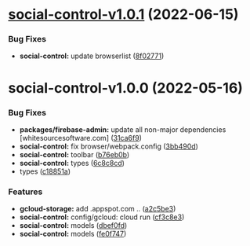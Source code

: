 # [social-control-v1.0.1](https://github.com/eng-dibo/dibo/compare/social-control-v1.0.0...social-control-v1.0.1) (2022-06-15)

### Bug Fixes

- **social-control:** update browserlist ([8f02771](https://github.com/eng-dibo/dibo/commit/8f0277114151f119c6a5bdecc09f4303d055c9ee))

# social-control-v1.0.0 (2022-05-16)

### Bug Fixes

- **packages/firebase-admin:** update all non-major dependencies [whitesourcesoftware.com] ([31ca6f9](https://github.com/eng-dibo/dibo/commit/31ca6f96e2c21c2c104dbfd8cd8da6c2b547d484))
- **social-control:** fix browser/webpack.config ([3bb490d](https://github.com/eng-dibo/dibo/commit/3bb490d972539dca647e42cf5d43afed288a89ad))
- **social-control:** toolbar ([b76eb0b](https://github.com/eng-dibo/dibo/commit/b76eb0bb8fef30d79a628fea6e8f9fd77d488e64))
- **social-control:** types ([6c8c8cd](https://github.com/eng-dibo/dibo/commit/6c8c8cd09505ff8eae1a53508a15c95995d5c0cc))
- types ([c18851a](https://github.com/eng-dibo/dibo/commit/c18851a853682cf3e71c7dd76eb0104a3e6f4458))

### Features

- **gcloud-storage:** add .appspot.com .. ([a2c5be3](https://github.com/eng-dibo/dibo/commit/a2c5be319bb10ef336976562d896f369fc983a2a))
- **social-control:** config/gcloud: cloud run ([cf3c8e3](https://github.com/eng-dibo/dibo/commit/cf3c8e392b8c15ffe099d3e3c3584d78fe76e476))
- **social-control:** models ([dbef0fd](https://github.com/eng-dibo/dibo/commit/dbef0fd3a9a984a1aa52077097f696cf1153033b))
- **social-control:** models ([fe0f747](https://github.com/eng-dibo/dibo/commit/fe0f74724f4aff0e756c7cfa23ee357f4b0bb55b))

